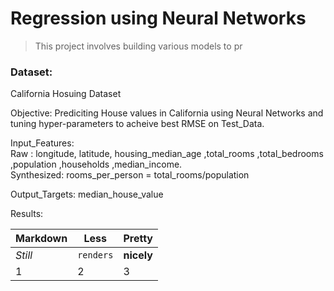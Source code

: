 # Regression using Neural Networks
> This project involves building various models to pr
### Dataset:
California Hosuing Dataset

Objective: Prediciting House values in California using Neural Networks and tuning hyper-parameters to acheive best RMSE on Test_Data. 

Input_Features:<br />
Raw : longitude, latitude, housing_median_age ,total_rooms ,total_bedrooms ,population ,households ,median_income.<br/>
Synthesized: rooms_per_person = total_rooms/population<br/>
  
Output_Targets: median_house_value<br/>

Results:<br/>

Markdown | Less | Pretty
--- | --- | ---
*Still* | `renders` | **nicely**
1 | 2 | 3
